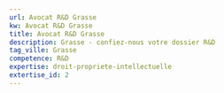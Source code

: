 ```yaml
---
url: Avocat R&D Grasse
kw: Avocat R&D Grasse
title: Avocat R&D Grasse
description: Grasse - confiez-nous votre dossier R&D
tag_ville: Grasse
competence: R&D
expertise: droit-propriete-intellectuelle
extertise_id: 2
---
```

